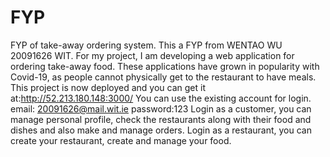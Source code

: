 # FYP
FYP of take-away ordering system.
This a FYP from WENTAO WU 20091626 WIT.
For my project, I am developing a web application for ordering take-away food. These applications have grown in popularity with Covid-19, as people cannot physically get to the restaurant to have meals. 
This project is now deployed and you can get it at:http://52.213.180.148:3000/
You can use the existing account for login.
email: 20091626@mail.wit.ie password:123
Login as a customer, you can manage personal profile, check the restaurants along with their food and dishes and also make and manage orders.
Login as a restaurant, you can create your restaurant, create and manage your food.
